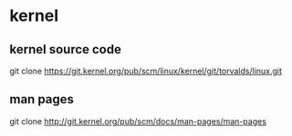 # kernel

## kernel source code

git clone https://git.kernel.org/pub/scm/linux/kernel/git/torvalds/linux.git

## man pages

git clone http://git.kernel.org/pub/scm/docs/man-pages/man-pages
